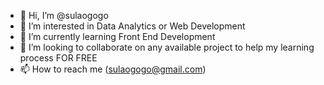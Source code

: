 - 👋 Hi, I’m @sulaogogo
- 👀 I’m interested in Data Analytics or Web Development
- 🌱 I’m currently learning Front End Development
- 💞️ I’m looking to collaborate on any available project to help my learning process FOR FREE
- 📫 How to reach me (sulaogogo@gmail.com)

<!---
sulaogogo/sulaogogo is a ✨ special ✨ repository because its `README.md` (this file) appears on your GitHub profile.
You can click the Preview link to take a look at your changes.
--->
